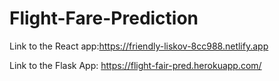 # Flight-Fare-Prediction
Link to the React app:https://friendly-liskov-8cc988.netlify.app

Link to the Flask App: 
https://flight-fair-pred.herokuapp.com/
 
